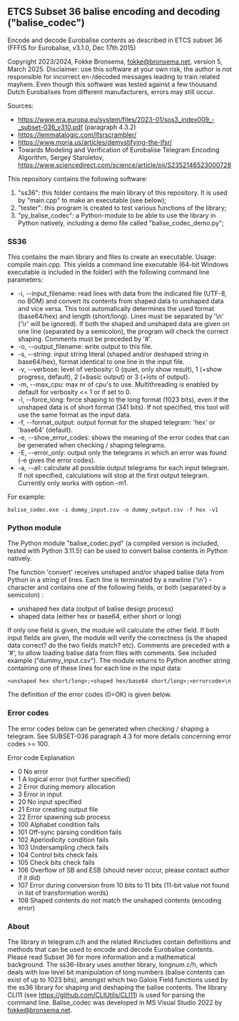 ## ETCS Subset 36 balise encoding and decoding ("balise_codec")

Encode and decode Eurobalise contents as described in ETCS subset 36 (FFFIS for Eurobalise, v3.1.0, Dec 17th 2015)

Copyright 2023/2024, Fokke Bronsema, fokke@bronsema.net, version 5, March 2025.
Disclaimer: use this software at your own risk, the author is not responsible for incorrect en-/decoded messages leading to train related mayhem. Even though this software was tested against a few thousand Dutch Eurobalises from different manufacturers, errors may still occur.

Sources:
- https://www.era.europa.eu/system/files/2023-01/sos3_index009_-_subset-036_v310.pdf (paragraph 4.3.2)
- https://lemmatalogic.com/lfsrscrambler/
- https://www.moria.us/articles/demystifying-the-lfsr/
- Towards Modeling and Verification of Eurobalise Telegram Encoding Algorithm, Sergey Staroletov, https://www.sciencedirect.com/science/article/pii/S2352146523000728

This repository contains the following software:
1. "ss36": this folder contains the main library of this repository. It is used by "main.cpp" to make an executable (see below);
2. "tester": this program is created to test various functions of the library;
3. "py_balise_codec": a Python-module to be able to use the library in Python natively, including a demo file called "balise_codec_demo.py";

### SS36
This contains the main library and files to create an executable.
Usage: compile main.cpp. This yields a command line executable (64-bit Windows executable is included in the folder) with the following command line parameters:

- -i, --input_filename: read lines with data from the indicated file (UTF-8, no BOM) and convert its contents from shaped data to unshaped data and vice versa. This tool automatically determines the used format (base64/hex) and length (short/long). Lines must be separated by '\n' ('\r' will be ignored). If both the shaped and unshaped data are given on one line (separated by a semicolon), the program will check the correct shaping. Comments must be preceded by '#'.
- -o, --output_filename: write output to this file.
- -s, --string: input string literal (shaped and/or deshaped string in base64/hex), format identical to one line in the input file.
- -v, --verbose: level of verbosity: 0 (quiet, only show result), 1 (+show progress, default), 2 (+basic output) or 3 (+lots of output).
- -m, --max_cpu: max nr of cpu's to use. Multithreading is enabled by default for verbosity <= 1 or if set to 0.
- -l, --force_long: force shaping to the long format (1023 bits), even if the unshaped data is of short format (341 bits). If not specified, this tool will use the same format as the input data.
- -f, --format_output: output format for the shaped telegram: 'hex' or 'base64' (default).
- -e, --show_error_codes: shows the meaning of the error codes that can be generated when checking / shaping telegrams.
- -E, --error_only: output only the telegrams in which an error was found (-e gives the error codes).
- -a, --all: calculate all possible output telegrams for each input telegram. If not specified, calculations will stop at the first output telegram. Currently only works with option -m1.
 
For example: 

    balise_codec.exe -i dummy_input.csv -o dummy_output.csv -f hex -v1

### Python module
The Python module "balise_codec.pyd" (a compiled version is included, tested with Python 3.11.5) can be used to convert balise contents in Python natively.

The function 'convert' receives unshaped and/or shaped balise data from Python in a string of lines. Each line is terminated by a newline ('\n') - character and contains one of the following fields, or both (separated by a semicolon) :
- unshaped hex data (output of balise design process)
- shaped data (either hex or base64, either short or long)

If only one field is given, the module will calculate the other field. If both input fields are given, the module will verify the correctness (is the shaped data correct? do the two fields match? etc). Comments are preceded with a '#', to allow loading balise data from files with comments. See included example ("dummy_input.csv"). The module returns to Python another string containing one of these lines for each line in the input data:

    <unshaped hex short/long>;<shaped hex/base64 short/long>;<errorcode>\n

The definition of the error codes (0=OK) is given below.

### Error codes

The error codes below can be generated when checking / shaping a telegram. See SUBSET-036 paragraph 4.3 for more details concerning error codes >= 100.

Error code Explanation
- 0       No error
- 1       A logical error (not further specified)
- 2       Error during memory allocation
- 3       Error in input
- 20      No input specified
- 21      Error creating output file
- 22      Error spawning sub process
- 100     Alphabet condition fails
- 101     Off-sync parsing condition fails
- 102     Aperiodicity condition fails
- 103     Undersampling check fails
- 104     Control bits check fails
- 105     Check bits check fails
- 106     Overflow of SB and ESB (should never occur, please contact author if it did)
- 107     Error during conversion from 10 bits to 11 bits (11-bit value not found in list of transformation words)
- 108     Shaped contents do not match the unshaped contents (encoding error)

### About
The library in telegram.c/h and the related #includes contain definitions and methods that can be used to encode and decode Eurobalise contents. Please read Subset 36 for more information and a mathematical background. The ss36-library uses another library, longnum.c/h, which deals with low level bit manipulation of long numbers (balise contents can exist of up to 1023 bits), amongst which two Galois Field functions used by the ss36 library for shaping and deshaping the balise contents. The library CLI11 (see https://github.com/CLIUtils/CLI11) is used for parsing the command line. Balise_codec was developed in MS Visual Studio 2022 by fokke@bronsema.net.
